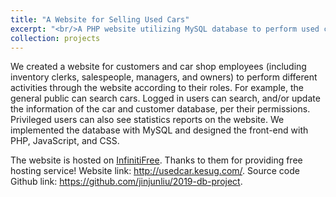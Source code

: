 ```yaml
---
title: "A Website for Selling Used Cars"
excerpt: "<br/>A PHP website utilizing MySQL database to perform used car selling functions<img src='/figures/projects/2019-db-1.png'>"
collection: projects
---
```


We created a website for customers and car shop employees (including inventory clerks, salespeople, managers, and owners) to perform different activities through the website according to their roles. For example, the general public can search cars. Logged in users can search, and/or update the information of the car and customer database, per their permissions. Privileged users can also see statistics reports on the website. We implemented the database with MySQL and designed the front-end with PHP, JavaScript, and CSS.

The website is hosted on [InfinitiFree](https://infinityfree.com/). Thanks to them for providing free hosting service! Website link: http://usedcar.kesug.com/. Source code Github link: https://github.com/jinjunliu/2019-db-project.
